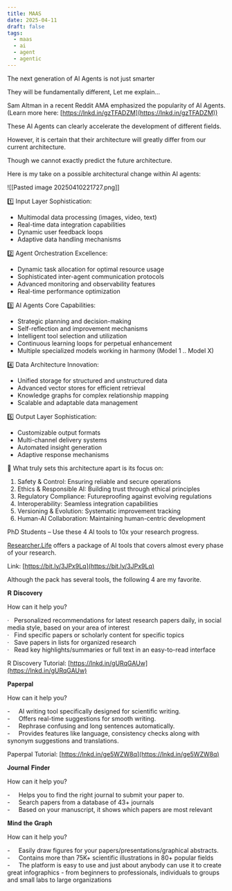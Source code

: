 ```yaml
---
title: MAAS
date: 2025-04-11
draft: false
tags:
  - maas
  - ai
  - agent
  - agentic
---
```

The next generation of AI Agents is not just smarter  
  
They will be fundamentally different, Let me explain...  
  
Sam Altman in a recent Reddit AMA emphasized the popularity of AI Agents.  
(Learn more here: [https://lnkd.in/gzTFADZM](https://lnkd.in/gzTFADZM))  
  
These AI Agents can clearly accelerate the development of different fields.  
  
However, it is certain that their architecture will greatly differ from our current architecture.  
  
Though we cannot exactly predict the future architecture.  
  
Here is my take on a possible architectural change within AI agents:  

![[Pasted image 20250410221727.png]]

1️⃣ Input Layer Sophistication:  
  
- Multimodal data processing (images, video, text)  
- Real-time data integration capabilities  
- Dynamic user feedback loops  
- Adaptive data handling mechanisms  
  
2️⃣ Agent Orchestration Excellence:  
  
- Dynamic task allocation for optimal resource usage  
- Sophisticated inter-agent communication protocols  
- Advanced monitoring and observability features  
- Real-time performance optimization  
  
3️⃣ AI Agents Core Capabilities:  
  
- Strategic planning and decision-making  
- Self-reflection and improvement mechanisms  
- Intelligent tool selection and utilization  
- Continuous learning loops for perpetual enhancement  
- Multiple specialized models working in harmony (Model 1 .. Model X)  
  
4️⃣ Data Architecture Innovation:  
  
- Unified storage for structured and unstructured data  
- Advanced vector stores for efficient retrieval  
- Knowledge graphs for complex relationship mapping  
- Scalable and adaptable data management  
  
5️⃣ Output Layer Sophistication:  
  
- Customizable output formats  
- Multi-channel delivery systems  
- Automated insight generation  
- Adaptive response mechanisms  
  
📌 What truly sets this architecture apart is its focus on:  
  
1. Safety & Control: Ensuring reliable and secure operations  
2. Ethics & Responsible AI: Building trust through ethical principles  
3. Regulatory Compliance: Futureproofing against evolving regulations  
4. Interoperability: Seamless integration capabilities  
5. Versioning & Evolution: Systematic improvement tracking  
6. Human-AI Collaboration: Maintaining human-centric development


PhD Students – Use these 4 AI tools to 10x your research progress.  
  
[Researcher.Life](http://researcher.life/) offers a package of AI tools that covers almost every phase of your research.  
  
Link: [https://bit.ly/3JPx9Lq](https://bit.ly/3JPx9Lq)  
  
Although the pack has several tools, the following 4 are my favorite.  
  
𝐑 𝐃𝐢𝐬𝐜𝐨𝐯𝐞𝐫𝐲  
  
How can it help you?  
  
·   Personalized recommendations for latest research papers daily, in social media style, based on your area of interest  
·   Find specific papers or scholarly content for specific topics  
·   Save papers in lists for organized research  
·   Read key highlights/summaries or full text in an easy-to-read interface  
  
R Discovery Tutorial: [https://lnkd.in/gURqGAUw](https://lnkd.in/gURqGAUw)  
  
𝐏𝐚𝐩𝐞𝐫𝐩𝐚𝐥  
  
How can it help you?  
  
-     AI writing tool specifically designed for scientific writing.  
-     Offers real-time suggestions for smooth writing.  
-     Rephrase confusing and long sentences automatically.  
-     Provides features like language, consistency checks along with synonym suggestions and translations.  
  
Paperpal Tutorial: [https://lnkd.in/ge5WZW8q](https://lnkd.in/ge5WZW8q)  
  
𝐉𝐨𝐮𝐫𝐧𝐚𝐥 𝐅𝐢𝐧𝐝𝐞𝐫  
  
How can it help you?  
  
-     Helps you to find the right journal to submit your paper to.  
-     Search papers from a database of 43+ journals  
-     Based on your manuscript, it shows which papers are most relevant  
  
𝐌𝐢𝐧𝐝 𝐭𝐡𝐞 𝐆𝐫𝐚𝐩𝐡  
  
How can it help you?  
  
-     Easily draw figures for your papers/presentations/graphical abstracts.  
-     Contains more than 75K+ scientific illustrations in 80+ popular fields  
-     The platform is easy to use and just about anybody can use it to create great infographics - from beginners to professionals, individuals to groups and small labs to large organizations